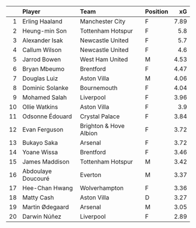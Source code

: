|    | Player             | Team                   | Position   |   xG |
|---:|:-------------------|:-----------------------|:-----------|-----:|
|  1 | Erling Haaland     | Manchester City        | F          | 7.89 |
|  2 | Heung-min Son      | Tottenham Hotspur      | F          | 5.8  |
|  3 | Alexander Isak     | Newcastle United       | F          | 5.7  |
|  4 | Callum Wilson      | Newcastle United       | F          | 4.6  |
|  5 | Jarrod Bowen       | West Ham United        | M          | 4.53 |
|  6 | Bryan Mbeumo       | Brentford              | F          | 4.47 |
|  7 | Douglas Luiz       | Aston Villa            | M          | 4.06 |
|  8 | Dominic Solanke    | Bournemouth            | F          | 4.04 |
|  9 | Mohamed Salah      | Liverpool              | F          | 3.96 |
| 10 | Ollie Watkins      | Aston Villa            | F          | 3.9  |
| 11 | Odsonne Édouard    | Crystal Palace         | F          | 3.84 |
| 12 | Evan Ferguson      | Brighton & Hove Albion | F          | 3.72 |
| 13 | Bukayo Saka        | Arsenal                | F          | 3.72 |
| 14 | Yoane Wissa        | Brentford              | F          | 3.46 |
| 15 | James Maddison     | Tottenham Hotspur      | M          | 3.42 |
| 16 | Abdoulaye Doucouré | Everton                | M          | 3.37 |
| 17 | Hee-Chan Hwang     | Wolverhampton          | F          | 3.36 |
| 18 | Matty Cash         | Aston Villa            | D          | 3.27 |
| 19 | Martin Ødegaard    | Arsenal                | M          | 3.05 |
| 20 | Darwin Núñez       | Liverpool              | F          | 2.89 |